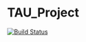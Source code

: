 # TAU_Project
[![Build Status](https://travis-ci.org/DaveBk/TAU_Project.svg?branch=master)](https://travis-ci.org/DaveBk/TAU_Project)
